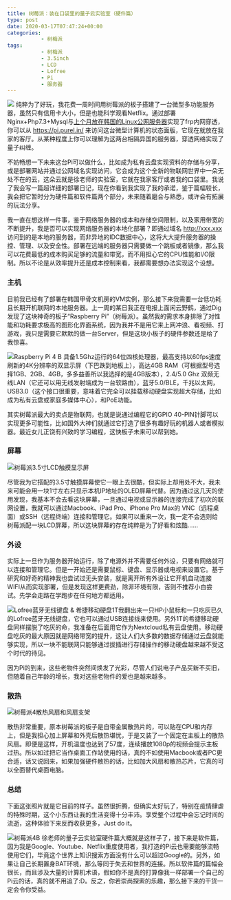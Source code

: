 ```yaml
---
title: 树莓派：装在口袋里的量子云实验室（硬件篇）
type: post
date: 2020-03-17T07:47:24+00:00
categories: 
           - 树梅派
tags:
           - 树梅派
           - 3.5inch
           - LCD
           - Lofree
           - Pi
           - 服务器
---
```

![](/images/2020/03/IMG_2372-2.JPG)
纯粹为了好玩，我花费一周时间用树莓派的板子搭建了一台微型多功能服务器，虽然只有信用卡大小，但是也能科学观看Netflix。<!--more-->通过部署Nginx+Php7.3+Mysql与[上个月放在韩国的Linux公网服务器](https://purel.in/from-san-francisco-to-singapore-we-finally-arrived-in-seoul.html)实现了frp内网穿透，你可以从 https://pi.purel.in/ 来访问这台微型计算机的状态面版，它现在就放在我家的客厅。从某种程度上你可以理解为这两台相隔异国的服务器，穿透网络实现了量子纠缠。

不妨畅想一下未来这台Pi可以做什么，比如成为私有云盘实现资料的存储与分享，或是部署网站并通过公网域名实现访问，它会成为这个全新的物联网世界中一朵无处不在的云，这朵云就是徐老师的实验室，它就在我家客厅或者我的口袋里。我说了我会写一篇超详细的部署日记，现在你看到我实现了我的承诺，鉴于篇幅较长，我会把它暂时分为硬件篇和软件篇两个部分，未来随着磨合与熟悉，或许会有拓展的玩法分享。

我一直在想这样一件事，鉴于网络服务器的成本和存储空间限制，以及家用带宽的不断提升，我是否可以实现网络服务器的本地化部署？即通过域名 http://xxx.xxx 访问到的是本地的服务器，而非异地的IDC数据中心，这将大大提升服务器的操控、管理、以及安全性。部署在远端的服务器只需要做一个跳板或者镜像，那么我可以花费最低的成本购买足够的流量和带宽，而不用担心它的CPU性能和I/O限制。所以不论是从效率提升还是成本控制来看，我都需要想办法实现这个设想。

### 主机

目前我已经有了部署在韩国甲骨文机房的VM实例，那么接下来我需要一台低功耗且长期开机联网的本地服务器。上一周的某日我正在电报上面闲云野鹤，通过Dig发现了这块神奇的板子“Raspberry Pi”（树莓派）。虽然我的需求本身排除了对性能和功耗要求极高的图形化界面系统，因为我并不是用它来上网冲浪、看视频、打游戏，我只是需要它默默的做一台Server，但是这块小板子的硬件参数还是给了我惊喜。

![](/images/2020/03/pi.png)Raspberry Pi 4 B 具备1.5Ghz运行的64位四核处理器，最高支持以60fps速度刷新的4K分辨率的双显示屏（下巴跌到地板上），高达4GB RAM（可根据型号选择1GB、2GB、4GB，多多益善所以我选择的是4GB版本），2.4/5.0 Ghz 双频无线LAN（它还可以用无线发射端成为一台软路由），蓝牙5.0/BLE，千兆以太网，USB3.0（这个接口很重要，意味着它完全可以挂载移动硬盘实现超大存储，比如成为私有云盘或家庭多媒体中心），和PoE功能。

其实树莓派最大的卖点是物联网，也就是说通过编程它的GPIO 40-PIN针脚可以实现更多可能性，比如国外大神们就通过它打造了很多有趣好玩的机器人或者模拟器。最近女儿正饶有兴致的学习编程，这快板子未来可以帮到她。

### 屏幕

![](/images/2020/03/pi3.52.jpg)树莓派3.5寸LCD触摸显示屏

尽管我为它搭配的3.5寸触摸屏幕使它一眼上去很酷，但实际上却用处不大，我未来可能会用一块1寸左右只显示本机IP地址的OLED屏幕代替。因为通过这几天的使用发现，我基本不会去看这块屏幕，一旦通过电视或显示器的连接完成了初次的联网设置，我就可以通过Macbook、iPad Pro、iPhone Pro Max的 VNC（远程桌面）或SSH（远程终端）连接和管理它。如果可以重来一次，我一定不会选则给树莓派配一块LCD屏幕，所以这块屏幕的存在纯粹是为了好看和炫酷……

### 外设

实际上一旦作为服务器开始运行，除了电源外并不需要任何外设，只要有网络就可以连接和管理它。但是一开始还是需要鼠标、键盘、显示器或电视来设置它。基于研究和好奇的精神我也尝试过无头安装，就是离开所有外设让它开机自动连接WIFI从而实现部署，但是发现这样更费劲，除非环境有限，否则不推荐小白尝试。先学会走路在学跑步在任何地方都适用。

![](/images/2020/03/IMG_2377.jpg)Lofree蓝牙无线键盘 & 希捷移动硬盘1T我翻出来一只HP小鼠标和一只吃灰已久的Lofree蓝牙无线键盘，它也可以通过USB连接线来使用。另外1T的希捷移动硬盘同样摆脱了吃灰的命，我准备在后面用它作为Nextcloud私有云盘使用。移动硬盘吃灰的最大原因就是网络带宽的提升，这让人们大多数的数据存储通过云盘就能够实现，所以一块不能联网只能够通过拔插进行存储操作的移动硬盘越来越不受这个时代的待见。

因为Pi的到来，这些老物件突然间焕发了光彩，尽管人们说电子产品买新不买旧，但随着自己年龄的增长，我对这些老物件的爱也是越来越多。

### 散热

![](/images/2020/03/pi4shan.png)树莓派4散热风扇和风扇支架

散热非常重要，原本树莓派的板子是自带金属散热片的，可以贴在CPU和内存上，但是我担心加上屏幕和外壳后散热堪忧，于是又装了一个固定在主板上的散热风扇。即便是这样，开机温度也达到了57度，连续播放1080p的视频会提示主板过热。所以如过把它当作桌面工作站使用的话，真的不如使用Macbook或者PC更合适，话又说回来，如果加强硬件散热的话，比如加大风扇和散热芯片，它真的可以全面替代桌面电脑。

### 总结

下面这张照片就是它目前的样子。虽然很折腾，但确实太好玩了，特别在疫情肆虐的特殊时期，这个小东西让我的生活变得十分丰沛。享受整个过程中会忘记时间的流逝，这种体验下来反而收获更多，Just do it。

![](/images/2020/03/IMG_2372-2.jpg)树莓派4B 徐老师的量子云实验室硬件篇大概就是这样子了，接下来是软件篇，因为我是Google、Youtube、Netflix重度使用者，我打造的Pi云也需要能够流畅使用它们，毕竟这个世界上知识搜索方面没有什么可以超过Google的。另外，如果让自己长期置身BAT环境，那么等同于失去和世界的连接。所以软件篇的篇幅会很长，而且涉及大量的计算机术语，假如你不是真的打算像我一样部署一个自己的Pi云的话，真的就不用追了:D。反之，你若崇尚探索的乐趣，那么接下来的干货一定会令你受益。